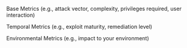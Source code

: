 Base Metrics (e.g., attack vector, complexity, privileges required, user interaction)

Temporal Metrics (e.g., exploit maturity, remediation level)

Environmental Metrics (e.g., impact to your environment)
